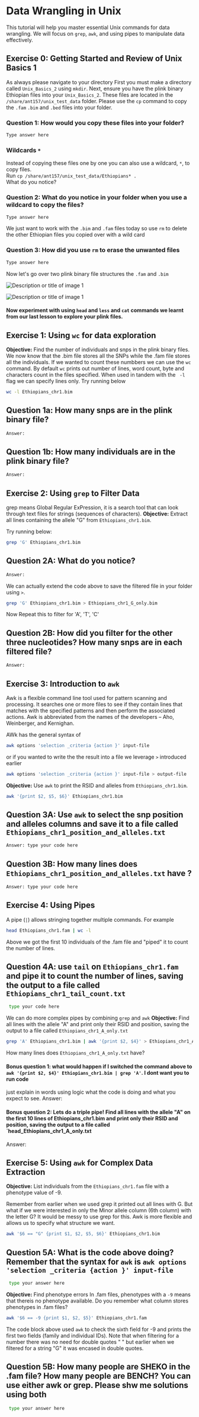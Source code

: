  
# Data Wrangling in Unix

This tutorial will help you master essential Unix commands for data wrangling. We will focus on `grep`, `awk`, and using pipes to manipulate data effectively. 

## Exercise 0: Getting Started and Review of Unix Basics 1
As always please navigate to your directory 
First you must make a directory called `Unix_Basics_2` using `mkdir`. Next, ensure you have the plink binary Ethiopian files into your `Unix_Basics_2`.  These files are located
in the `/share/ant157/unix_test_data` folder. Please use the `cp` command to copy the `.fam` `.bim` and `.bed` files into your folder. 

### Question 1: How would you copy these files into your folder?
```bash
Type answer here
```

### Wildcards `*`

Instead of copying these files one by one you can also use a wildcard, `*`, to copy files.  
Run `cp /share/ant157/unix_test_data/Ethiopians* .`  
What do you notice? 

### Question 2: What do you notice in your folder when you use a wildcard to copy the files? 
```bash
Type answer here
```

We just want to work with the `.bim` and `.fam` files today so use `rm` to delete the other Ethiopian files you copied over with a wild card

### Question 3: How did you use `rm` to erase the unwanted files
```bash
Type answer here
```
Now let's go over two plink binary file structures the `.fam` and `.bim` 

![Description or title of image 1](bim_file.png)


![Description or title of image 1](fam_file.png)

#### Now experiment with using `head` and  `less` and `cat` commands we learnt from our last lesson to explore your plink files. 

## Exercise 1: Using `wc` for data exploration

**Objective:** Find the number of individuals and snps in the plink binary files.
We now know that the .bim file stores all the SNPs while the .fam file stores all the individuals. If we wanted to count these numbbers we can use the `wc` command. By default `wc` prints out number of lines, word count, byte and characters count in the files specified. When used in tandem with the ` -l` flag we can specify lines only. Try running below

```bash
wc -l Ethiopians_chr1.bim
```
## Question 1a: How many snps are in the plink binary file?

```bash
Answer:
```
## Question 1b: How many individuals are in the plink binary file?

```bash
Answer: 
```

## Exercise 2: Using `grep` to Filter Data

grep means Global Regular ExPression, it is a search tool that can look through text files for strings (sequences of characters).
**Objective:** Extract all lines containing the allele "G" from `Ethiopians_chr1.bim`.

Try running below:

```bash
grep 'G' Ethiopians_chr1.bim
```
## Question 2A: What do you notice?
```bash
Answer: 
```
We can actually extend the code above to save the filtered file in your folder using `>`. 

```bash
grep 'G' Ethiopians_chr1.bim > Ethiopians_chr1_G_only.bim
```
Now Repeat this to filter for 'A', 'T', 'C'

## Question 2B: How did you filter for the other three nucleotides? How many snps are in each filtered file?
```bash
Answer: 
```

## Exercise 3: Introduction to `awk`
Awk is a flexible command line tool used for pattern scanning and processing. It searches one or more files to see if they contain lines that matches with the specified patterns and then perform the associated actions. Awk is abbreviated from the names of the developers – Aho, Weinberger, and Kernighan. 

AWk has the general syntax of

```bash
awk options 'selection _criteria {action }' input-file 
```
or if you wanted to write the the result into a file we leverage `>` introduced earlier

```bash
awk options 'selection _criteria {action }' input-file > output-file
```

**Objective:** Use `awk` to print the RSID and alleles from `Ethiopians_chr1.bim`.

```bash
awk '{print $2, $5, $6}' Ethiopians_chr1.bim
```
## Question 3A: Use `awk` to select the snp position and alleles columns and save it to a file called `Ethiopians_chr1_position_and_alleles.txt`

```bash
Answer: type your code here
```
## Question 3B: How many lines does `Ethiopians_chr1_position_and_alleles.txt` have ?

```bash
Answer: type your code here
```
## Exercise 4:  Using Pipes
A pipe (`|`) allows stringing together multiple commands. For example

```bash
head Ethiopians_chr1.fam | wc -l
```
Above we got the first 10 individuals of the .fam file and "piped" it to count the number of lines.

## Question 4A: use `tail` on `Ethiopians_chr1.fam` and pipe it to count the number of lines, saving the output to a file called `Ethiopians_chr1_tail_count.txt`

```bash
 type your code here
```
We can do more complex pipes by combining `grep` and `awk` 
**Objective:** Find all lines with the allele "A" and print only their RSID and position, saving the output to a file called `Ethiopians_chr1_A_only.txt`

```bash
grep 'A' Ethiopians_chr1.bim | awk '{print $2, $4}' > Ethiopians_chr1_A_only.txt
```

How many lines does `Ethiopians_chr1_A_only.txt` have?

#### Bonus question 1: what would happen if I switched the command above to `awk '{print $2, $4}' Ethiopians_chr1.bim | grep 'A'`. I dont want you to run code  
just explain in words using logic what the code is doing and what you expect to see.
Answer:

#### Bonus question 2: Lets do a triple pipe! Find all lines with the allele "A" on the first 10 lines of Ethiopians_chr1.bim  and print only their RSID and position, saving the output to a file called `head_Ethiopians_chr1_A_only.txt
Answer:

## Exercise 5: Using `awk` for Complex Data Extraction

**Objective:** List individuals from the `Ethiopians_chr1.fam` file with a phenotype value of -9.

Remember from earlier when we used grep it printed out all lines with G. But what if we were interested in only the Minor allele column (6th column) with the letter G? It would be messy to use grep for this. Awk is more flexible and allows us to specify what structure we want.

```bash
awk '$6 == "G" {print $1, $2, $5, $6}' Ethiopians_chr1.bim
```
## Question 5A: What is the code above doing? Remember that the syntax for `awk` is `awk options 'selection _criteria {action }' input-file`

```bash
 type your answer here
```
**Objective:** Find phenotype errors 
In .fam files, phenotypes with a `-9` means that thereis no phenotype available. Do you remember what column stores phenotypes in .fam files? 

```bash
awk '$6 == -9 {print $1, $2, $5}' Ethiopians_chr1.fam
```
The code block above used `awk` to check the sixth field for -9 and prints the first two fields (family and individual IDs). 
Note that when filtering for a number there was no need for double quotes " " but earlier when we filtered for a string "G" it was encased in double quotes.

## Question 5B: How many people are SHEKO in the .fam file? How many people are BENCH? You can use either awk or grep. Please shw me solutions using both

```bash
 type your answer here
```


 
